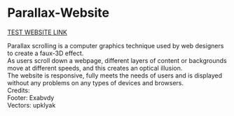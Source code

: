 # Parallax-Website
<a href="https://peterpetor.github.io/Parallax-Website/">TEST WEBSITE LINK</a>

Parallax scrolling is a computer graphics technique used by web designers to create a faux-3D effect. 
<br>
As users scroll down a webpage, different layers of content or backgrounds move at different speeds, and this creates an optical illusion.
<br>
The website is responsive, fully meets the needs of users and is displayed without any problems on any types of devices and browsers.
<br>
Credits:
<br>
Footer: Exabvdy
<br>
Vectors: upklyak
